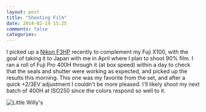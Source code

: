 ```yaml
---
layout: post
title: "Shooting Film"
date: 2014-02-19 15:25
comments: false
categories: 
---
```


I picked up a [Nikon F3HP](http://www.flickr.com/photos/elithrar/12577451324/) recently to complement my Fuji X100, with the goal of taking it to Japan with me in April where I plan to shoot 90% film. I ran a roll of Fuji Pro 400H through it (at box speed) within a day to check that the seals and shutter were working as expected, and picked up the results this morning. This one was my favorite from the set, and after a quick +2/3EV adjustment I couldn't be more pleased. I'll likely shoot my next batch of 400H at ISO250 since the colors respond so well to it.

![Little Willy's](http://static.eatsleeprepeat.net/2014/_36_0233.jpg)

